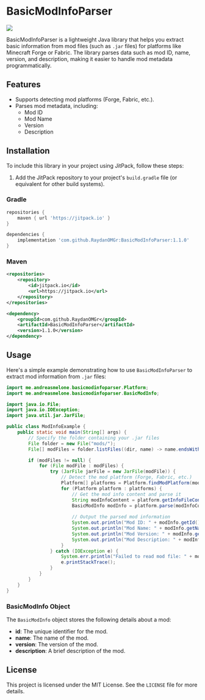 # BasicModInfoParser

[![](https://jitpack.io/v/RaydanOMGr/BasicModInfoParser.svg)](https://jitpack.io/#RaydanOMGr/BasicModInfoParser)

BasicModInfoParser is a lightweight Java library that helps you extract basic information from mod files (such as `.jar` files) for platforms like Minecraft Forge or Fabric. The library parses data such as mod ID, name, version, and description, making it easier to handle mod metadata programmatically.

## Features
- Supports detecting mod platforms (Forge, Fabric, etc.).
- Parses mod metadata, including:
  - Mod ID
  - Mod Name
  - Version
  - Description

## Installation

To include this library in your project using JitPack, follow these steps:

1. Add the JitPack repository to your project's `build.gradle` file (or equivalent for other build systems).

### Gradle

```groovy
repositories {
    maven { url 'https://jitpack.io' }
}

dependencies {
    implementation 'com.github.RaydanOMGr:BasicModInfoParser:1.1.0'
}
```

### Maven

```xml
<repositories>
    <repository>
        <id>jitpack.io</id>
        <url>https://jitpack.io</url>
    </repository>
</repositories>

<dependency>
    <groupId>com.github.RaydanOMGr</groupId>
    <artifactId>BasicModInfoParser</artifactId>
    <version>1.1.0</version>
</dependency>
```

## Usage

Here's a simple example demonstrating how to use `BasicModInfoParser` to extract mod information from `.jar` files:

```java
import me.andreasmelone.basicmodinfoparser.Platform;
import me.andreasmelone.basicmodinfoparser.BasicModInfo;

import java.io.File;
import java.io.IOException;
import java.util.jar.JarFile;

public class ModInfoExample {
    public static void main(String[] args) {
        // Specify the folder containing your .jar files
        File folder = new File("mods/");
        File[] modFiles = folder.listFiles((dir, name) -> name.endsWith(".jar"));

        if (modFiles != null) {
            for (File modFile : modFiles) {
                try (JarFile jarFile = new JarFile(modFile)) {
                    // Detect the mod platform (Forge, Fabric, etc.)
                    Platform[] platforms = Platform.findModPlatform(modFile);
                    for (Platform platform : platforms) {
                        // Get the mod info content and parse it
                        String modInfoContent = platform.getInfoFileContent(jarFile);
                        BasicModInfo modInfo = platform.parse(modInfoContent);
                        
                        // Output the parsed mod information
                        System.out.println("Mod ID: " + modInfo.getId());
                        System.out.println("Mod Name: " + modInfo.getName());
                        System.out.println("Mod Version: " + modInfo.getVersion());
                        System.out.println("Mod Description: " + modInfo.getDescription());
                    }
                } catch (IOException e) {
                    System.err.println("Failed to read mod file: " + modFile.getName());
                    e.printStackTrace();
                }
            }
        }
    }
}
```

### BasicModInfo Object

The `BasicModInfo` object stores the following details about a mod:
- **id**: The unique identifier for the mod.
- **name**: The name of the mod.
- **version**: The version of the mod.
- **description**: A brief description of the mod.

## License

This project is licensed under the MIT License. See the `LICENSE` file for more details.
